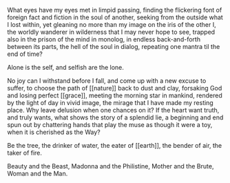 What eyes have my eyes met in limpid passing, finding the flickering font of foreign fact and fiction in the soul of another, seeking from the outside what I lost within, yet gleaning no more than my image on the iris of the other I, the worldly wanderer in wilderness that I may never hope to see, trapped also in the prison of the mind in monolog, in endless back-and-forth between its parts, the hell of the soul in dialog, repeating one mantra til the end of time?  
  
Alone is the self, and selfish are the lone.  
  
No joy can I withstand before I fall, and come up with a new excuse to suffer, to choose the path of [[nature]] back to dust and clay, forsaking God and losing perfect [[grace]], meeting the morning star in mankind, rendered by the light of day in vivid image, the mirage that I have made my resting place. Why leave delusion when one chances on it? If the heart want truth, and truly wants, what shows the story of a splendid lie, a beginning and end spun out by chattering hands that play the muse as though it were a toy, when it is cherished as the Way?  
  
Be the tree, the drinker of water, the eater of [[earth]], the bender of air, the taker of fire.  
  
Beauty and the Beast, Madonna and the Philistine, Mother and the Brute, Woman and the Man.